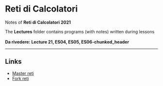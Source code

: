 # Reti di Calcolatori

Notes of **Reti di Calcolatori 2021**

The **Lectures** folder contains programs (with notes) written during lessons
<br><br>
**Da rivedere: Lecture 21, ES04, ES05, ES06-chunked_header** 

____
## Links
* <a href="https://github.com/nicomazz/ComputerNetworks-unipd2018">Master reti</a>
* <a href="https://github.com/tommaso-green/Computer_Networks">Fork reti</a>
